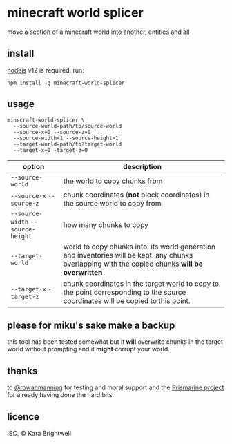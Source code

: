 # minecraft world splicer

move a section of a minecraft world into another, entities and all

## install

[nodejs](https://nodejs.org/) v12 is required. run:

```
npm install -g minecraft-world-splicer
```

## usage

```
minecraft-world-splicer \
  --source-world=path/to/source-world
  --source-x=0 --source-z=0 
  --source-width=1 --source-height=1
  --target-world=path/to?target-world
  --target-x=0 -target-z=0
```

| option | description |
|-|-|
| `--source-world` | the world to copy chunks from |
| `--source-x` `--source-z` | chunk coordinates (**not** block coordinates) in the source world to copy from |
| `--source-width` `--source-height` | how many chunks to copy |
| `--target-world` | world to copy chunks into. its world generation and inventories will be kept. any chunks overlapping with the copied chunks **will be overwritten** |
| `--target-x` `-target-z` | chunk coordinates in the target world to copy to. the point corresponding to the source coordinates will be copied to this point. |

## please for miku's sake make a backup

this tool has been tested somewhat but it **will** overwrite chunks in the target world without prompting and it **might** corrupt your world.

## thanks

to [@rowanmanning](https://github.com/rowanmanning) for testing and moral support and the [Prismarine project](https://github.com/prismarinejs/) for already having done the hard bits

## licence

ISC, &copy; Kara Brightwell
